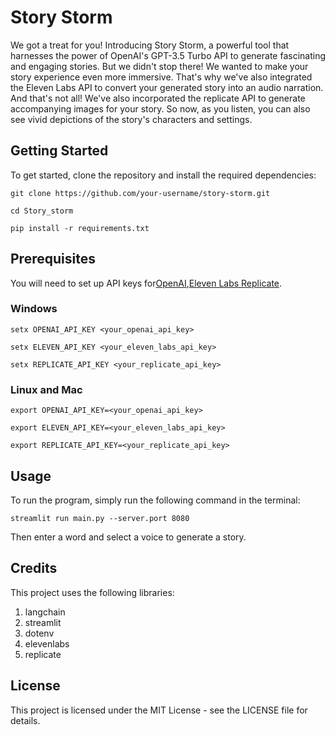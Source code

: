 # Story Storm
We got a treat for you! Introducing Story Storm, a powerful tool that harnesses the power of OpenAI's GPT-3.5 Turbo API to generate fascinating and engaging stories.
But we didn't stop there! We wanted to make your story experience even more immersive. That's why we've also integrated the Eleven Labs API to convert your generated story into an audio narration.
And that's not all! We've also incorporated the replicate API to generate accompanying images for your story. So now, as you listen, you can also see vivid depictions of the story's characters and settings.

## Getting Started
To get started, clone the repository and install the required dependencies:


```git clone https://github.com/your-username/story-storm.git```

```cd Story_storm```

```pip install -r requirements.txt```

## Prerequisites
You will need to set up API keys for[OpenAI](https://platform.openai.com/account/api-keys),[Eleven Labs ](https://beta.elevenlabs.io/speech-synthesis) [Replicate](https://replicate.com/account/api-tokens). 

### Windows
```setx OPENAI_API_KEY <your_openai_api_key>```

```setx ELEVEN_API_KEY <your_eleven_labs_api_key>```

```setx REPLICATE_API_KEY <your_replicate_api_key>```
### Linux and Mac
```export OPENAI_API_KEY=<your_openai_api_key>```

```export ELEVEN_API_KEY=<your_eleven_labs_api_key>```

```export REPLICATE_API_KEY=<your_replicate_api_key>```

## Usage
To run the program, simply run the following command in the terminal:

```streamlit run main.py --server.port 8080```

Then enter a word and select a voice to generate a story.

## Credits
This project uses the following libraries:

1. langchain
2. streamlit
3. dotenv
4. elevenlabs
5. replicate

## License
This project is licensed under the MIT License - see the LICENSE file for details.